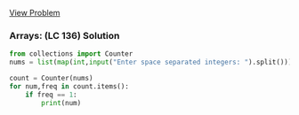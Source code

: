 [View Problem](https://leetcode.com/problems/single-number?envType=problem-list-v2&envId=array)

### Arrays: (LC 136) Solution

```python
from collections import Counter
nums = list(map(int,input("Enter space separated integers: ").split()))

count = Counter(nums)
for num,freq in count.items():
    if freq == 1:
        print(num)
